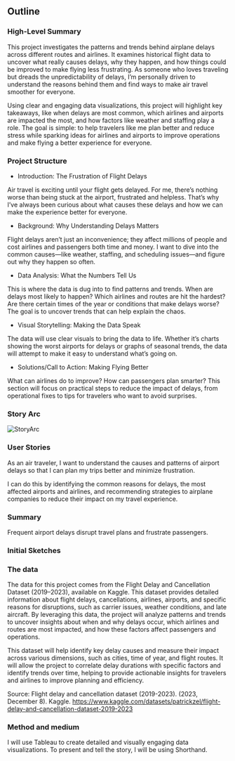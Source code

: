 ## Outline

### High-Level Summary

This project investigates the patterns and trends behind airplane delays across different routes and airlines. It examines historical flight data to uncover what really causes delays, why they happen, and how things could be improved to make flying less frustrating. As someone who loves traveling but dreads the unpredictability of delays, I’m personally driven to understand the reasons behind them and find ways to make air travel smoother for everyone.

Using clear and engaging data visualizations, this project will highlight key takeaways, like when delays are most common, which airlines and airports are impacted the most, and how factors like weather and staffing play a role. The goal is simple: to help travelers like me plan better and reduce stress while sparking ideas for airlines and airports to improve operations and make flying a better experience for everyone.

### Project Structure

- Introduction: The Frustration of Flight Delays
  
Air travel is exciting until your flight gets delayed. For me, there’s nothing worse than being stuck at the airport, frustrated and helpless. That’s why I’ve always been curious about what causes these delays and how we can make the experience better for everyone.

- Background: Why Understanding Delays Matters
  
Flight delays aren’t just an inconvenience; they affect millions of people and cost airlines and passengers both time and money. I want to dive into the common causes—like weather, staffing, and scheduling issues—and figure out why they happen so often.

- Data Analysis: What the Numbers Tell Us
  
This is where the data is dug into to find patterns and trends. When are delays most likely to happen? Which airlines and routes are hit the hardest? Are there certain times of the year or conditions that make delays worse? The goal is to uncover trends that can help explain the chaos.

- Visual Storytelling: Making the Data Speak
  
The data will use clear visuals to bring the data to life. Whether it’s charts showing the worst airports for delays or graphs of seasonal trends, the data will attempt to make it easy to understand what’s going on.

- Solutions/Call to Action: Making Flying Better

What can airlines do to improve? How can passengers plan smarter? This section will focus on practical steps to reduce the impact of delays, from operational fixes to tips for travelers who want to avoid surprises.

### Story Arc
![StoryArc](https://github.com/user-attachments/assets/c3742750-91ce-4d4e-a938-1aff5ec62b0f)

### User Stories

As an air traveler, I want to understand the causes and patterns of airport delays so that I can plan my trips better and minimize frustration.

I can do this by identifying the common reasons for delays, the most affected airports and airlines, and recommending strategies to airplane companies to reduce their impact on my travel experience.

### Summary

Frequent airport delays disrupt travel plans and frustrate passengers.

### Initial Sketches

### The data
The data for this project comes from the Flight Delay and Cancellation Dataset (2019–2023), available on Kaggle. This dataset provides detailed information about flight delays, cancellations, airlines, airports, and specific reasons for disruptions, such as carrier issues, weather conditions, and late aircraft. By leveraging this data, the project will analyze patterns and trends to uncover insights about when and why delays occur, which airlines and routes are most impacted, and how these factors affect passengers and operations.

This dataset will help identify key delay causes and measure their impact across various dimensions, such as cities, time of year, and flight routes. It will allow the project to correlate delay durations with specific factors and identify trends over time, helping to provide actionable insights for travelers and airlines to improve planning and efficiency.

Source: Flight delay and cancellation dataset (2019-2023). (2023, December 8). Kaggle. https://www.kaggle.com/datasets/patrickzel/flight-delay-and-cancellation-dataset-2019-2023

### Method and medium
I will use Tableau to create detailed and visually engaging data visualizations. To present and tell the story, I will be using Shorthand.
